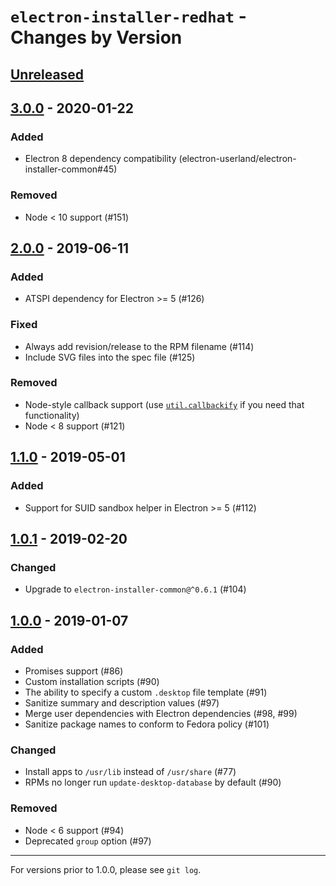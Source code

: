 # `electron-installer-redhat` - Changes by Version

## [Unreleased]

[Unreleased]: https://github.com/electron-userland/electron-installer-redhat/compare/v3.0.0...master

## [3.0.0] - 2020-01-22

[3.0.0]: https://github.com/electron-userland/electron-installer-redhat/compare/v2.0.0...v3.0.0

### Added

* Electron 8 dependency compatibility (electron-userland/electron-installer-common#45)

### Removed

* Node &lt; 10 support (#151)

## [2.0.0] - 2019-06-11

[2.0.0]: https://github.com/electron-userland/electron-installer-redhat/compare/v1.1.0...v2.0.0

### Added

* ATSPI dependency for Electron >= 5 (#126)

### Fixed

* Always add revision/release to the RPM filename (#114)
* Include SVG files into the spec file (#125)

### Removed

* Node-style callback support (use [`util.callbackify`](https://nodejs.org/api/util.html#util_util_callbackify_original)
  if you need that functionality)
* Node &lt; 8 support (#121)

## [1.1.0] - 2019-05-01

[1.1.0]: https://github.com/electron-userland/electron-installer-redhat/compare/v1.0.1...v1.1.0

### Added

* Support for SUID sandbox helper in Electron >= 5 (#112)

## [1.0.1] - 2019-02-20

[1.0.1]: https://github.com/electron-userland/electron-installer-redhat/compare/v1.0.0...v1.0.1

### Changed

* Upgrade to `electron-installer-common@^0.6.1` (#104)

## [1.0.0] - 2019-01-07

[1.0.0]: https://github.com/electron-userland/electron-installer-redhat/compare/v0.5.0...v1.0.0

### Added

* Promises support (#86)
* Custom installation scripts (#90)
* The ability to specify a custom `.desktop` file template (#91)
* Sanitize summary and description values (#97)
* Merge user dependencies with Electron dependencies (#98, #99)
* Sanitize package names to conform to Fedora policy (#101)

### Changed

* Install apps to `/usr/lib` instead of `/usr/share` (#77)
* RPMs no longer run `update-desktop-database` by default (#90)


### Removed

* Node < 6 support (#94)
* Deprecated `group` option (#97)

----

For versions prior to 1.0.0, please see `git log`.
